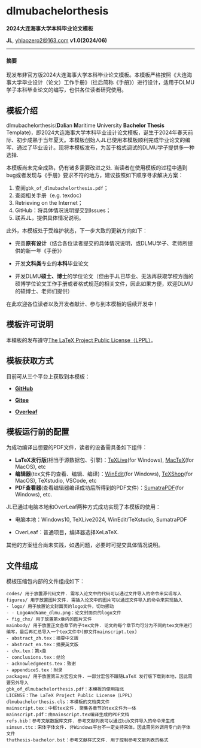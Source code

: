 
dlmubachelorthesis
===
**2024大连海事大学本科毕业论文模板**

**JL**, [yhlaozero2@163.com](yhlaozero2@163.com)
**v1.0(2024/06)**

***

#### 摘要

现发布非官方版2024大连海事大学本科毕业论文模板。本模板严格按照《大连海事大学毕业设计（论文）工作手册》（往后简称《手册》）进行设计，适用于DLMU学子本科毕业论文的编写，也供各位读者研究使用。


## 模板介绍

dlmubachelorthesis(**D**a**l**ian **M**aritime **U**niversity **Bachelor Thesis** Template)，即2024大连海事大学本科毕业设计论文模板，诞生于2024年春天前际、初步成熟于当年夏天。本模板创始人JL已使用本模板顺利完成毕业论文的编写、通过了毕业设计。现将本模板发布，为苦于格式调试的DLMU学子提供多一种选择.

本模板尚未完全成熟，仍有诸多需要改进之处. 当读者在使用模板的过程中遇到bug或者发现与《手册》要求不符的地方，建议按照如下顺序寻求解决方案：

1.  查阅`gbk_of_dlmubachelorthesis.pdf`；
2.  查阅相关手册（e.g. texdoc）
3.  Retrieving on the Internet；
4.  GitHub：将具体情况说明提交到Issues；
5.  联系JL，提供具体情况说明。

此外，本模板处于受维护状态，下一步大致的更新方向如下：

- 完善**原有设计**（结合各位读者提交的具体情况说明，或DLMU学子、老师所提供的新一年《手册》）

- 开发**文科类**专业的**本科**毕业论文

- 开发DLMU**硕士、博士**的学位论文（但由于JL已毕业、无法再获取学校方面的硕博学位论文工作手册或者格式规范的相关文件，因此如果方便，欢迎DLMU的硕博士、老师们提供）

在此欢迎各位读者以及开发者献计、参与到本模板的后续开发中！

## 模板许可说明

本模板的发布遵守[The LaTeX Project Public License（LPPL）](https://www.latex-project.org/lppl/lppl-1-3c/)。

## 模板获取方式

目前可从三个平台上获取到本模板：

-   [**GitHub**](https://github.com/JohnsonLo00/dlmubachelorthesis)

-   [**Gitee**](https://gitee.com/jhonson-lo/dlmubachelorthesis)

-   [**Overleaf**](https://www.overleaf.com/latex/templates/dlmubachelorthesis-dalian-maritime-university-bachelor-thesis-latex-template/jmhcvgfckdyy)

## 模板运行前的配置

为成功编译出想要的PDF文件，读者的设备需具备如下组件：

- **LaTeX发行版**(相当于源数据包、引擎)：[TeXLive](https://mirrors.tuna.tsinghua.edu.cn/CTAN/systems/texlive/Images/)(for Windows), [MacTeX](https://mirrors.tuna.tsinghua.edu.cn/CTAN/systems/mac/mactex/)(for MacOS), etc
- **编辑器**(tex文件的查看、编辑、编译)：[WinEdit](https://www.winedt.com/download.html)(for Windows), [TeXShop](https://pages.uoregon.edu/koch/texshop/)(for MacOS), TeXstudio, VSCode, etc
- **PDF查看器**(查看编辑器编译成功后所得到的PDF文件)：[SumatraPDF](https://www.sumatrapdfreader.org/download-free-pdf-viewer)(for
    Windows), etc.

JL已通过电脑本地和OverLeaf两种方式成功实现了本模板的使用：

- 电脑本地：Windows10, TeXLive2024, WinEdit/TeXstudio, SumatraPDF

- OverLeaf：普通项目，编译器选择XeLaTeX.

其他的方案组合尚未实践，如遇问题，必要时可提交具体情况说明。

## 文件组成

模板压缩包内部的文件组成如下：

```
codes/ 用于放置源代码文件. 需写入论文中的代码可以通过文件导入的命令来实现写入
figures/ 用于放置图片文件. 需插入论文中的图片可以通过文件导入的命令来实现插入
- logo/ 用于放置论文封面页的logo文件，切勿挪动
- - LogoAndName_dlmu.png：论文封面页的logo文件
- fig_chx/ 用于放置第x章内的图片文件
mainbody/ 用于放置正文各章节的子tex文件. 论文的每个章节均可分为不同的tex文件进行编写，最后再汇总导入一个tex文件中(即文件mainscript.tex)
- abstract_zh.tex：摘要中文版
- abstract_en.tex：摘要英文版
- chx.tex：第x章
- conclusions.tex：结论
- acknowledgments.tex：致谢
- appendiceS.tex：附录
packages/ 用于放置第三方宏包文件. 一部分宏包不跟随LaTeX 发行版下载到本地，因此需要另外导入
gbk_of_dlmubachelorthesis.pdf：本模板的使用指北
LICENSE：The LaTeX Project Public License（LPPL）
dlmubachelorthesis.cls：本模板的文档类文件
mainscript.tex：中枢tex文件. 聚集各章节的tex文件为一体
mainscript.pdf：由mainscript.tex编译生成的PDF文档
refs.bib：参考文献数据库文件. 参考文献列表可以通过bib文件导入的命令来生成
simsun.ttc：宋体字体文件. 非Windows平台不一定支持宋体，因此需另外调用专门的字体文件
thuthesis-bachelor.bst：参考文献样式文件. 用于控制参考文献列表的格式
```


